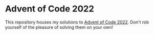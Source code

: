 # Advent of Code 2022

This repository houses my solutions to [Advent of Code 2022](https://adventofcode.com/2022).
Don't rob yourself of the pleasure of solving them on your own!
